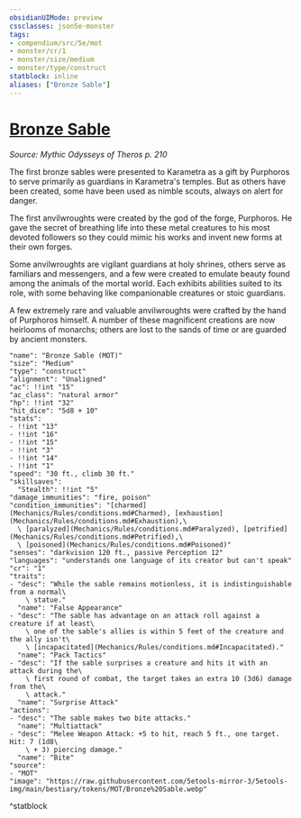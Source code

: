 ```yaml
---
obsidianUIMode: preview
cssclasses: json5e-monster
tags:
- compendium/src/5e/mot
- monster/cr/1
- monster/size/medium
- monster/type/construct
statblock: inline
aliases: ["Bronze Sable"]
---
```

# [Bronze Sable](Mechanics\bestiary\construct/bronze-sable-mot.md)
*Source: Mythic Odysseys of Theros p. 210*  

The first bronze sables were presented to Karametra as a gift by Purphoros to serve primarily as guardians in Karametra's temples. But as others have been created, some have been used as nimble scouts, always on alert for danger.

The first anvilwroughts were created by the god of the forge, Purphoros. He gave the secret of breathing life into these metal creatures to his most devoted followers so they could mimic his works and invent new forms at their own forges.

Some anvilwroughts are vigilant guardians at holy shrines, others serve as familiars and messengers, and a few were created to emulate beauty found among the animals of the mortal world. Each exhibits abilities suited to its role, with some behaving like companionable creatures or stoic guardians.

A few extremely rare and valuable anvilwroughts were crafted by the hand of Purphoros himself. A number of these magnificent creations are now heirlooms of monarchs; others are lost to the sands of time or are guarded by ancient monsters.

```statblock
"name": "Bronze Sable (MOT)"
"size": "Medium"
"type": "construct"
"alignment": "Unaligned"
"ac": !!int "15"
"ac_class": "natural armor"
"hp": !!int "32"
"hit_dice": "5d8 + 10"
"stats":
- !!int "13"
- !!int "16"
- !!int "15"
- !!int "3"
- !!int "14"
- !!int "1"
"speed": "30 ft., climb 30 ft."
"skillsaves":
  "Stealth": !!int "5"
"damage_immunities": "fire, poison"
"condition_immunities": "[charmed](Mechanics/Rules/conditions.md#Charmed), [exhaustion](Mechanics/Rules/conditions.md#Exhaustion),\
  \ [paralyzed](Mechanics/Rules/conditions.md#Paralyzed), [petrified](Mechanics/Rules/conditions.md#Petrified),\
  \ [poisoned](Mechanics/Rules/conditions.md#Poisoned)"
"senses": "darkvision 120 ft., passive Perception 12"
"languages": "understands one language of its creator but can't speak"
"cr": "1"
"traits":
- "desc": "While the sable remains motionless, it is indistinguishable from a normal\
    \ statue."
  "name": "False Appearance"
- "desc": "The sable has advantage on an attack roll against a creature if at least\
    \ one of the sable's allies is within 5 feet of the creature and the ally isn't\
    \ [incapacitated](Mechanics/Rules/conditions.md#Incapacitated)."
  "name": "Pack Tactics"
- "desc": "If the sable surprises a creature and hits it with an attack during the\
    \ first round of combat, the target takes an extra 10 (3d6) damage from the\
    \ attack."
  "name": "Surprise Attack"
"actions":
- "desc": "The sable makes two bite attacks."
  "name": "Multiattack"
- "desc": "Melee Weapon Attack: +5 to hit, reach 5 ft., one target. Hit: 7 (1d8\
    \ + 3) piercing damage."
  "name": "Bite"
"source":
- "MOT"
"image": "https://raw.githubusercontent.com/5etools-mirror-3/5etools-img/main/bestiary/tokens/MOT/Bronze%20Sable.webp"
```
^statblock